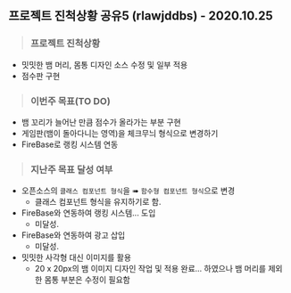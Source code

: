 ## 프로젝트 진척상황 공유5 (rlawjddbs) - 2020.10.25

> ### 프로젝트 진척상황

* 밋밋한 뱀 머리, 몸통 디자인 소스 수정 및 일부 적용
* 점수판 구현

> ### 이번주 목표(TO DO)

* 뱀 꼬리가 늘어난 만큼 점수가 올라가는 부분 구현
* 게임판(뱀이 돌아다니는 영역)을 체크무늬 형식으로 변경하기
* FireBase로 랭킹 시스템 연동

> ### 지난주 목표 달성 여부
* 오픈소스의 `클래스 컴포넌트 형식`을 ➠ `함수형 컴포넌트 형식`으로 변경
    * 클래스 컴포넌트 형식을 유지하기로 함.
* FireBase와 연동하여 랭킹 시스템... 도입
    * 미달성.
* FireBase와 연동하여 광고 삽입
    * 미달성.
* 밋밋한 사각형 대신 이미지를 활용
    * 20 x 20px의 뱀 이미지 디자인 작업 및 적용 완료... 하였으나 뱀 머리를 제외한 몸통 부분은 수정이 필요함
